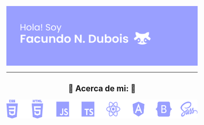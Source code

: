 <p align="center">
<a href="#"> <img src="README.resources/habilidades/portada.png"/></a>
</p>

---

<h2  font-size="75px" align="center">🦝 Acerca de mi: 🦝</h2>

<p align="center">
<a href="#yo"> <img height=50px src="README.resources/habilidades/todos.png"/></a>
</p>

